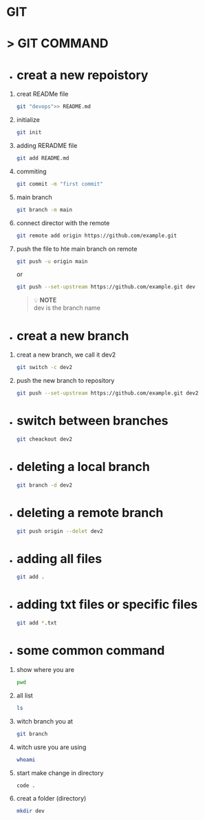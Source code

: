 # GIT ##


 
   # > GIT COMMAND 
   * #  creat a new repoistory
1. creat READMe file
   ```bash
   git "devops">> README.md 
   ```
1. initialize
   ```bash
   git init
   ```
1. adding RERADME file 
   ```bash
   git add README.md
   ```
1. commiting 
   ```bash
   git commit -m "first commit"
   ```
1. main branch 
   ```bash
   git branch -m main
   ```
1. connect director with the remote 
   ```bash
   git remote add origin https://github.com/example.git
   ```
1. push the file to hte main branch on remote
   ```bash
   git push -u origin main 
   ```
   or
    ```bash
   git push --set-upstream https://github.com/example.git dev 
   ```  

    >  💡 **NOTE**  
    > dev is the branch name 

* # creat a new branch 

1. creat a new branch, we call it dev2
   ```bash
   git switch -c dev2
   ```
1. push the new branch to repository 
      ```bash
   git push --set-upstream https://github.com/example.git dev2 
   ``` 
* # switch between branches  
   ```bash
   git cheackout dev2 
   ```
* # deleting a local branch 
    ```bash
   git branch -d dev2
   ```
* # deleting a remote branch 
    ```bash
   git push origin --delet dev2
    ```
* # adding all files 
    ```bash
   git add .
    ```
* # adding txt files or specific files
    ```bash
   git add *.txt
    ```
* # some common command
1. show where you are 
    ```bash
   pwd
    ```
1. all list 
    ```bash
   ls
    ```
1. witch branch you at
    ```bash
   git branch
    ```
1. witch usre you are using 
    ```bash 
   whoami
    ```
1. start make change in directory
    ```bash 
   code .
    ```
1. creat a folder (directory)
    ```bash 
   mkdir dev
    ```

